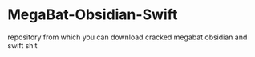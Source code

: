 # MegaBat-Obsidian-Swift
repository from which you can download cracked megabat obsidian and swift shit
